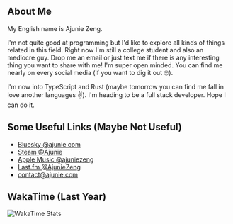 ## About Me

My English name is Ajunie Zeng.

I'm not quite good at programming but I'd like to explore all kinds of things related in this field. Right now I'm still a college student and also an mediocre guy. Drop me an email or just text me if there is any interesting thing you want to share with me! I'm super open minded. You can find me nearly on every social media (if you want to dig it out 🤓).

I'm now into TypeScript and Rust (maybe tomorrow you can find me fall in love another languages ✌️). I'm heading to be a full stack developer. Hope I can do it.

## Some Useful Links (Maybe Not Useful)

- [Bluesky @ajunie.com](https://bsky.app/profile/ajunie.com)
- [Steam @Ajunie](https://steamcommunity.com/profiles/76561198819216883/)
- [Apple Music @ajuniezeng](https://music.apple.com/profile/ajuniezeng)
- [Last.fm @AjunieZeng](https://www.last.fm/user/AjunieZeng)
- <contact@ajunie.com>

## WakaTime (Last Year)

![WakaTime Stats](https://github-readme-stats.vercel.app/api/wakatime?username=ajuniezeng&layout=compact)
